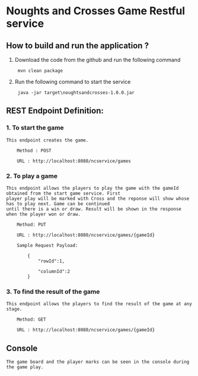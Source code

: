 
# Noughts and Crosses Game Restful service

## How to build and run the application ?

1. Download the code from the github and run the following command

		mvn clean package

2. Run the following command to start the service

		java -jar target\noughtsandcrosses-1.0.0.jar

## REST Endpoint Definition:

### 1. To start the game

	This endpoint creates the game.

		Method : POST

		URL : http://localhost:8080/ncservice/games
	

### 2. To play a game
	
	This endpoint allows the players to play the game with the gameId obtained from the start game service. First 
	player play will be marked with Cross and the reponse will show whose has to play next. Game can be continued 
	until there is a win or draw. Result will be shown in the response when the player won or draw.
	
 		Method: PUT

		URL : http://localhost:8080/ncservice/games/{gameId}
	
		Sample Request Payload:
	
			{
				"rowId":1,
			
				"columnId":2
			}


### 3. To find the result of the game

	This endpoint allows the players to find the result of the game at any stage.
	
		Method: GET

		URL : http://localhost:8080/ncservice/games/{gameId}
	
	
## Console

	The game board and the player marks can be seen in the console during the game play.
